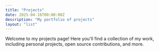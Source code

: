 ```yaml
---
title: "Projects"
date: 2025-04-16T00:00:00Z
description: "My portfolio of projects"
layout: "list"
---
```


Welcome to my projects page! Here you'll find a collection of my work, including personal projects, open source contributions, and more.

